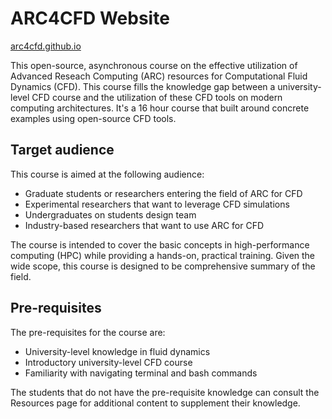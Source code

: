 # ARC4CFD Website

[arc4cfd.github.io](https://arc4cfd.github.io)

This open-source, asynchronous course on the effective utilization of Advanced Reseach Computing (ARC) resources for Computational Fluid Dynamics (CFD). This course fills the knowledge gap between a university-level CFD course and the utilization of these CFD tools on modern computing architectures. It's a 16 hour course that built around concrete examples using open-source CFD tools.


## Target audience
This course is aimed at the following audience:

* Graduate students  or researchers entering the field of ARC for CFD
* Experimental researchers that want to leverage CFD simulations
* Undergraduates on students design team
* Industry-based researchers that want to use ARC for CFD

The course is intended to cover the basic concepts in high-performance computing (HPC) while providing a hands-on, practical training. Given the wide scope, this course is designed to be comprehensive summary of the field.


## Pre-requisites
The pre-requisites for the course are:
* University-level knowledge in fluid dynamics
* Introductory university-level CFD course
* Familiarity with navigating terminal and bash commands

The students that do not have the pre-requisite knowledge can consult the Resources page for additional content to supplement their knowledge.



